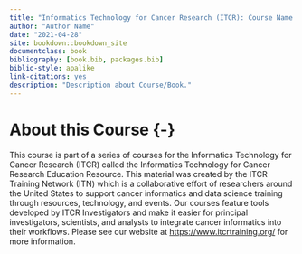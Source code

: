 ```yaml
--- 
title: "Informatics Technology for Cancer Research (ITCR): Course Name "
author: "Author Name"
date: "2021-04-28"
site: bookdown::bookdown_site
documentclass: book
bibliography: [book.bib, packages.bib]
biblio-style: apalike
link-citations: yes
description: "Description about Course/Book."
---
```





# About this Course {-}

This course is part of a series of courses for the Informatics Technology for Cancer Research (ITCR) called the Informatics Technology for Cancer Research Education Resource. This material was created by the ITCR Training Network (ITN)  which is a collaborative effort of researchers around the United States to support cancer informatics and data science training through resources, technology, and events. Our courses feature tools developed by ITCR Investigators and make it easier for principal investigators, scientists, and analysts to integrate cancer informatics into their workflows. Please see our website at https://www.itcrtraining.org/ for more information.

